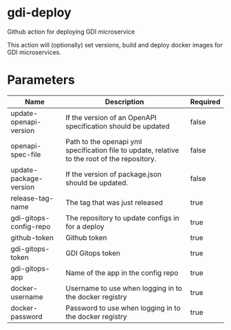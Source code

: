 # gdi-deploy
Github action for deploying GDI microservice

This action will (optionally) set versions, build and deploy docker images for GDI microservices.

# Parameters

| Name                   | Description                                                                                   | Required |
|------------------------|-----------------------------------------------------------------------------------------------|----------|
| update-openapi-version | If the version of an OpenAPI specification should be updated                                  | false    |
| openapi-spec-file      | Path to the openapi yml specification file to update, relative to the root of the repository. | false    |
| update-package-version | If the version of package.json should be updated.                                             | false    |
| release-tag-name       | The tag that was just released                                                                | true     |
| gdi-gitops-config-repo | The repository to update configs in for a deploy                                              | true     |
| github-token           | Github token                                                                                  | true     |
| gdi-gitops-token       | GDI Gitops token                                                                              | true     |
| gdi-gitops-app         | Name of the app in the config repo                                                            | true     |
| docker-username        | Username to use when logging in to the docker registry                                        | true     |
| docker-password        | Password to use when logging in to the docker registry                                        | true     |
